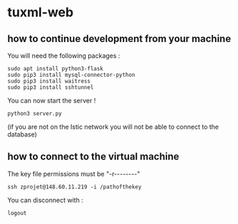 # tuxml-web

## how to continue development from your machine

You will need the following packages :
```
sudo apt install python3-flask
sudo pip3 install mysql-connector-python
sudo pip3 install waitress
sudo pip3 install sshtunnel
```

You can now start the server !
```
python3 server.py
```

(if you are not on the Istic network you will not be able to connect to the database)

## how to connect to the virtual machine

The key file permissions must be "-r--------"

```
ssh zprojet@148.60.11.219 -i /pathofthekey
```

You can disconnect with :

```
logout
```

